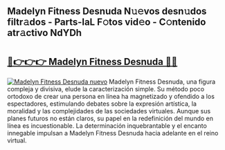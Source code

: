 ## Madelyn Fitness Desnuda N𝚞𝚎vos desn𝚞dos filtr𝚊dos - Parts-IaL F𝚘tos vid𝚎o - C𝚘ntenido atr𝚊ctivo NdYDh

# <h2><a href="http://mb04d0.tromn.icu/?c=Madelyn+Fitness+Desnuda">🔗👉👉👉 Madelyn Fitness Desnuda 🔗🔗</a></h2>

[![Madelyn Fitness Desnuda nuevo](https://i.imgur.com/pEAQMta.gif)](http://mb04d0.tromn.icu/?c=Madelyn+Fitness+Desnuda)
Madelyn Fitness Desnuda, una figura compleja y divisiva, elude la caracterización simple. Su método poco ortodoxo de crear una persona en línea ha magnetizado y ofendido a los espectadores, estimulando debates sobre la expresión artística, la moralidad y las complejidades de las sociedades virtuales. Aunque sus planes futuros no están claros, su papel en la redefinición del mundo en línea es incuestionable. La determinación inquebrantable y el encanto innegable impulsan a Madelyn Fitness Desnuda hacia adelante en el reino virtual.
